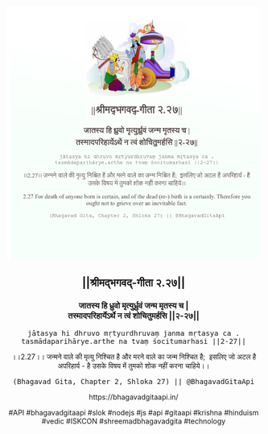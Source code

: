 <img src="../../asset/BG_2_27.png"/>
<center><h2>||श्रीमद्‍भगवद्‍-गीता २.२७||</h2>
<h3>जातस्य हि ध्रुवो मृत्युर्ध्रुवं जन्म मृतस्य च |<br/>तस्मादपरिहार्येऽर्थे न त्वं शोचितुमर्हसि ||२-२७||</h3>
<pre>jātasya hi dhruvo mṛtyurdhruvaṃ janma mṛtasya ca .<br/>tasmādaparihārye.arthe na tvaṃ śocitumarhasi ||2-27||</pre>
<p>।।2.27।। जन्मने वाले की मृत्यु निश्चित है और मरने वाले का जन्म निश्चित है;  इसलिए जो अटल है अपरिहार्य - है उसके विषय में तुमको शोक नहीं करना चाहिये।।</p>
<pre>(Bhagavad Gita, Chapter 2, Shloka 27) || @BhagavadGitaApi</pre><p>https://bhagavadgitaapi.in/</p><p>#API #bhagavadgitaapi #slok #nodejs #js #api #gitaapi #krishna #hinduism #vedic #ISKCON #shreemadbhagavadgita #technology</p></center>